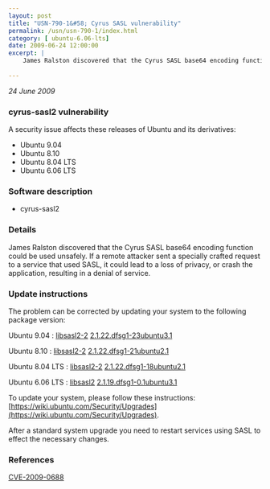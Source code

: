 ```yaml
---
layout: post
title: "USN-790-1&#58; Cyrus SASL vulnerability"
permalink: /usn/usn-790-1/index.html
category: [ ubuntu-6.06-lts]
date: 2009-06-24 12:00:00
excerpt: |
    James Ralston discovered that the Cyrus SASL base64 encoding function could be used unsafely.  If a remote attacker sent a specially crafted request to a service that used SASL, it could lead to a loss of privacy, or crash the application, resulting in a denial of service. 
    
--- 
```

 
 

*24 June 2009*

### cyrus-sasl2 vulnerability

A security issue affects these releases of Ubuntu and its derivatives:

* Ubuntu 9.04
* Ubuntu 8.10
* Ubuntu 8.04 LTS
* Ubuntu 6.06 LTS

### Software description

* cyrus-sasl2 

### Details

James Ralston discovered that the Cyrus SASL base64 encoding function could be used unsafely. If a remote attacker sent a specially crafted request to a service that used SASL, it could lead to a loss of privacy, or crash the application, resulting in a denial of service. 

### Update instructions

The problem can be corrected by updating your system to the following package version:

Ubuntu 9.04
 : [libsasl2-2](https://launchpad.net/ubuntu/+source/cyrus-sasl2) <span> [2.1.22.dfsg1-23ubuntu3.1](https://launchpad.net/ubuntu/+source/cyrus-sasl2/2.1.22.dfsg1-23ubuntu3.1) </span> 

Ubuntu 8.10
 : [libsasl2-2](https://launchpad.net/ubuntu/+source/cyrus-sasl2) <span> [2.1.22.dfsg1-21ubuntu2.1](https://launchpad.net/ubuntu/+source/cyrus-sasl2/2.1.22.dfsg1-21ubuntu2.1) </span> 

Ubuntu 8.04 LTS
 : [libsasl2-2](https://launchpad.net/ubuntu/+source/cyrus-sasl2) <span> [2.1.22.dfsg1-18ubuntu2.1](https://launchpad.net/ubuntu/+source/cyrus-sasl2/2.1.22.dfsg1-18ubuntu2.1) </span> 

Ubuntu 6.06 LTS
 : [libsasl2](https://launchpad.net/ubuntu/+source/cyrus-sasl2) <span> [2.1.19.dfsg1-0.1ubuntu3.1](https://launchpad.net/ubuntu/+source/cyrus-sasl2/2.1.19.dfsg1-0.1ubuntu3.1) </span> 

To update your system, please follow these instructions: [https://wiki.ubuntu.com/Security/Upgrades](https://wiki.ubuntu.com/Security/Upgrades).

After a standard system upgrade you need to restart services using SASL to effect the necessary changes. 

### References

 
 [CVE-2009-0688](http://people.ubuntu.com/~ubuntu-security/cve/CVE-2009-0688)
 

